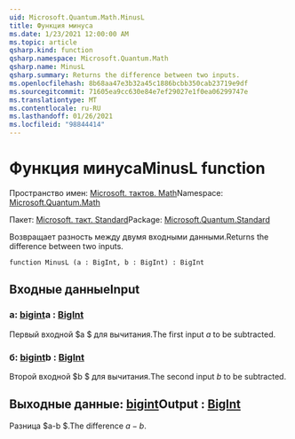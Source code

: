 ```yaml
---
uid: Microsoft.Quantum.Math.MinusL
title: Функция минуса
ms.date: 1/23/2021 12:00:00 AM
ms.topic: article
qsharp.kind: function
qsharp.namespace: Microsoft.Quantum.Math
qsharp.name: MinusL
qsharp.summary: Returns the difference between two inputs.
ms.openlocfilehash: 8b68aa47e3b32a45c1886bcbb350cab23719e9df
ms.sourcegitcommit: 71605ea9cc630e84e7ef29027e1f0ea06299747e
ms.translationtype: MT
ms.contentlocale: ru-RU
ms.lasthandoff: 01/26/2021
ms.locfileid: "98844414"
---
```

# <a name="minusl-function"></a><span data-ttu-id="ee360-102">Функция минуса</span><span class="sxs-lookup"><span data-stu-id="ee360-102">MinusL function</span></span>

<span data-ttu-id="ee360-103">Пространство имен: [Microsoft. тактов. Math](xref:Microsoft.Quantum.Math)</span><span class="sxs-lookup"><span data-stu-id="ee360-103">Namespace: [Microsoft.Quantum.Math](xref:Microsoft.Quantum.Math)</span></span>

<span data-ttu-id="ee360-104">Пакет: [Microsoft. такт. Standard](https://nuget.org/packages/Microsoft.Quantum.Standard)</span><span class="sxs-lookup"><span data-stu-id="ee360-104">Package: [Microsoft.Quantum.Standard](https://nuget.org/packages/Microsoft.Quantum.Standard)</span></span>


<span data-ttu-id="ee360-105">Возвращает разность между двумя входными данными.</span><span class="sxs-lookup"><span data-stu-id="ee360-105">Returns the difference between two inputs.</span></span>

```qsharp
function MinusL (a : BigInt, b : BigInt) : BigInt
```


## <a name="input"></a><span data-ttu-id="ee360-106">Входные данные</span><span class="sxs-lookup"><span data-stu-id="ee360-106">Input</span></span>

### <a name="a--bigint"></a><span data-ttu-id="ee360-107">a: [bigint](xref:microsoft.quantum.lang-ref.bigint)</span><span class="sxs-lookup"><span data-stu-id="ee360-107">a : [BigInt](xref:microsoft.quantum.lang-ref.bigint)</span></span>

<span data-ttu-id="ee360-108">Первый входной $a $ для вычитания.</span><span class="sxs-lookup"><span data-stu-id="ee360-108">The first input $a$ to be subtracted.</span></span>


### <a name="b--bigint"></a><span data-ttu-id="ee360-109">б: [bigint](xref:microsoft.quantum.lang-ref.bigint)</span><span class="sxs-lookup"><span data-stu-id="ee360-109">b : [BigInt](xref:microsoft.quantum.lang-ref.bigint)</span></span>

<span data-ttu-id="ee360-110">Второй входной $b $ для вычитания.</span><span class="sxs-lookup"><span data-stu-id="ee360-110">The second input $b$ to be subtracted.</span></span>



## <a name="output--bigint"></a><span data-ttu-id="ee360-111">Выходные данные: [bigint](xref:microsoft.quantum.lang-ref.bigint)</span><span class="sxs-lookup"><span data-stu-id="ee360-111">Output : [BigInt](xref:microsoft.quantum.lang-ref.bigint)</span></span>

<span data-ttu-id="ee360-112">Разница $a-b $.</span><span class="sxs-lookup"><span data-stu-id="ee360-112">The difference $a - b$.</span></span>
